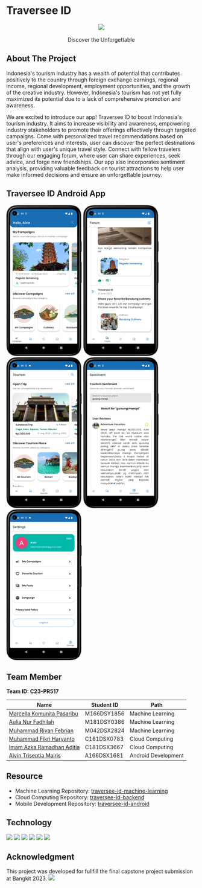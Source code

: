# Traversee ID
<p align="center">
    <img src="https://hackmd.io/_uploads/HJkpH4Nwh.png">
</p>
<p align="center">Discover the Unforgettable</p>


## About The Project
Indonesia's tourism industry has a wealth of potential that contributes positively to the country through foreign exchange earnings, regional income, regional development, employment opportunities, and the growth of the creative industry. However, Indonesia's tourism has not yet fully maximized its potential due to a lack of comprehensive promotion and awareness. 

We are excited to introduce our app! Traversee ID to boost Indonesia's tourism industry. It aims to increase visibility and awareness, empowering industry stakeholders to promote their offerings effectively through targeted campaigns. Come with personalized travel recommendations based on user's preferences and interests, user can discover the perfect destinations that align with user's unique travel style. Connect with fellow travelers through our engaging forum, where user can share experiences, seek advice, and forge new friendships. Our app also incorporates sentiment analysis, providing valuable feedback on tourist attractions to help user make informed decisions and ensure an unforgettable journey.

## Traversee ID Android App
<img src="campaign.png" width="200" height="400" /> <img src="forum.png" width="200" height="400" /> <img src="tourism.png" width="200" height="400" /> <img src="sentiment.png" width="200" height="400" /> <img src="settings.png" width="200" height="400" /> 


## Team Member
<b>Team ID: C23-PR517</b>

| Name                       | Student ID  | Path                |
| -------------------------- | ----------- | ------------------- |
| [Marcella Komunita Pasaribu](https://www.linkedin.com/in/marcellakomunita/) | M166DSY1856 | Machine Learning    |
| [Aulia Nur Fadhilah](https://www.linkedin.com/in/auliaanf/)         | M181DSY0386 | Machine Learning    |
| [Muhammad Rivan Febrian](https://www.linkedin.com/in/rivanfebrian123/)     | M042DSX2824 | Machine Learning    |
| [Muhammad Fikri Haryanto](https://www.linkedin.com/in/mfikriharyanto/)    | C181DSX0783 | Cloud Computing     |
|  [Imam Azka Ramadhan Aditia](https://www.linkedin.com/in/imam-azka-ramadhan/) | C181DSX3667 | Cloud Computing     |
| [Alvin Triseptia Mairis](https://www.linkedin.com/in/alvin-triseptia-mairis/)     | A166DSX1681 | Android Development |


## Resource
- Machine Learning Repository: [traversee-id-machine-learning](https://github.com/Traversee-ID/traversee-id-machine-learning)
- Cloud Computing Repository: [traversee-id-backend](https://github.com/Traversee-ID/traversee-id-backend)
- Mobile Development Repository: [traversee-id-android](https://github.com/Traversee-ID/traversee-id-android)



## Technology
![](https://img.shields.io/badge/python-3670A0?style=flat&logo=python&logoColor=ffdd54) ![](https://img.shields.io/badge/Kotlin-0095D5?&style=flat&logo=kotlin&logoColor=white) ![](https://img.shields.io/badge/TensorFlow-FF6F00?style=flat&logo=tensorflow&logoColor=white) ![](https://img.shields.io/badge/Flask-000000?style=flat&logo=flask&logoColor=white) ![](https://img.shields.io/badge/Google_Cloud-4285F4?style=flat&logo=google-cloud&logoColor=white) ![](https://img.shields.io/badge/Figma-F24E1E?style=flat&logo=figma&logoColor=white) 
 
## Acknowledgment
This project was developed for fullfill the final capstone project submission at Bangkit 2023.
![](https://hackmd.io/_uploads/r1VL5VVvh.png)

 
